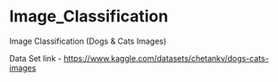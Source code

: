 # Image_Classification
Image Classification (Dogs &amp; Cats Images)

Data Set link - https://www.kaggle.com/datasets/chetankv/dogs-cats-images
